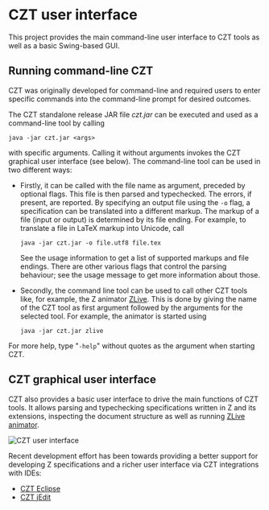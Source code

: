 # CZT user interface

This project provides the main command-line user interface to CZT tools as well as
a basic Swing-based GUI.

## Running command-line CZT

CZT was originally developed for command-line and required users to enter specific commands
into the command-line prompt for desired outcomes.

The CZT standalone release JAR file _czt.jar_ can be executed and used as a command-line tool
by calling

    java -jar czt.jar <args>

with specific arguments. Calling it without arguments invokes the CZT graphical user interface
(see below). The command-line tool can be used in two different ways:

-   Firstly, it can be called with the file name as argument, preceded by optional flags.
    This file is then parsed and typechecked. The errors, if present, are reported. By specifying
    an output file using the `-o` flag, a specification can be translated into a different markup.
    The markup of a file (input or output) is determined by its file ending. For example, to
    translate a file in LaTeX markup into Unicode, call

        java -jar czt.jar -o file.utf8 file.tex

    See the usage information to get a list of supported markups and file endings. There are other
    various flags that control the parsing behaviour; see the usage message to get more
    information about those.
-   Secondly, the command line tool can be used to call other CZT tools like, for example, the
    Z animator [ZLive][zlive]. This is done by giving the name of the CZT tool as first argument
    followed by the arguments for the selected tool. For example, the animator is started using

        java -jar czt.jar zlive

For more help, type "`-help`" without quotes as the argument when starting CZT.

[zlive]: ../zlive/


## CZT graphical user interface

CZT also provides a basic user interface to drive the main functions of CZT tools. It allows
parsing and typechecking specifications written in Z and its extensions, inspecting the document
structure as well as running [ZLive animator][zlive].

![CZT user interface](images/czt-ui.png)

Recent development effort has been towards providing a better support for developing
Z specifications and a richer user interface via CZT integrations with IDEs:

-   [CZT Eclipse](../eclipse/)
-   [CZT jEdit](../jedit/)
